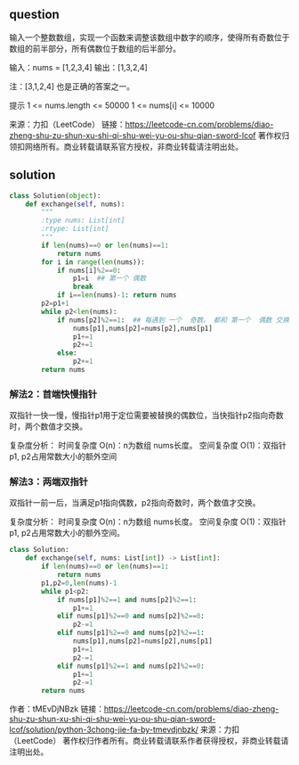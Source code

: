 

## question
输入一个整数数组，实现一个函数来调整该数组中数字的顺序，使得所有奇数位于数组的前半部分，所有偶数位于数组的后半部分。

输入：nums = [1,2,3,4]
输出：[1,3,2,4] 

注：[3,1,2,4] 也是正确的答案之一。

提示
1 <= nums.length <= 50000
1 <= nums[i] <= 10000

来源：力扣（LeetCode）
链接：https://leetcode-cn.com/problems/diao-zheng-shu-zu-shun-xu-shi-qi-shu-wei-yu-ou-shu-qian-sword-lcof
著作权归领扣网络所有。商业转载请联系官方授权，非商业转载请注明出处。

## solution

```python
class Solution(object):
    def exchange(self, nums):
        """
        :type nums: List[int]
        :rtype: List[int]
        """
        if len(nums)==0 or len(nums)==1:
            return nums
        for i in range(len(nums)):
            if nums[i]%2==0:
                p1=i  ## 第一个 偶数
                break
            if i==len(nums)-1: return nums
        p2=p1+1
        while p2<len(nums):
            if nums[p2]%2==1:  ## 每遇到 一个  奇数。 都和 第一个  偶数 交换， 事实上 所有奇数 都在第一个 偶数 之前， 所以，前半段都是奇数，后半段都是 偶数。
                nums[p1],nums[p2]=nums[p2],nums[p1]
                p1+=1
                p2+=1
            else:
                p2+=1
        return nums
```

### 解法2：首端快慢指针
双指针一快一慢，慢指针p1用于定位需要被替换的偶数位，当快指针p2指向奇数时，两个数值才交换。

复杂度分析：
时间复杂度 O(n)：n为数组 nums长度。
空间复杂度 O(1)：双指针p1, p2占用常数大小的额外空间


### 解法3：两端双指针
双指针一前一后，当满足p1指向偶数，p2指向奇数时，两个数值才交换。

复杂度分析：
时间复杂度 O(n)：n为数组 nums长度。
空间复杂度 O(1)：双指针p1, p2占用常数大小的额外空间。


```py
class Solution:
    def exchange(self, nums: List[int]) -> List[int]:
        if len(nums)==0 or len(nums)==1:
            return nums
        p1,p2=0,len(nums)-1
        while p1<p2:
            if nums[p1]%2==1 and nums[p2]%2==1:
                p1+=1
            elif nums[p1]%2==0 and nums[p2]%2==0:
                p2-=1
            elif nums[p1]%2==0 and nums[p2]%2==1:
                nums[p1],nums[p2]=nums[p2],nums[p1]
                p1+=1
                p2-=1
            elif nums[p1]%2==1 and nums[p2]%2==0:
                p1+=1
                p2-=1
        return nums
```
作者：tMEvDjNBzk
链接：https://leetcode-cn.com/problems/diao-zheng-shu-zu-shun-xu-shi-qi-shu-wei-yu-ou-shu-qian-sword-lcof/solution/python-3chong-jie-fa-by-tmevdjnbzk/
来源：力扣（LeetCode）
著作权归作者所有。商业转载请联系作者获得授权，非商业转载请注明出处。
